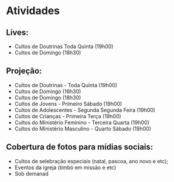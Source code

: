 # Atividades

## Lives:

- Cultos de Doutrinas Toda Quinta (19h00)
- Cultos de Domingo (18h30)

## Projeção:

- Cultos de Doutrinas - Toda Quinta (19h00)
- Cultos de Domingo (16h30)
- Cultos de Domingo (18h30)
- Cultos de Jovens - Primeiro Sábado (19h00)
- Cultos de Adolescentes - Segunda Segunda Feira (19h00)
- Cultos de Crianças - Primeira Terça (19h00)
- Cultos do Ministério Feminino - Terceira Quarta (19h00)
- Cultos do Ministério Masculino - Quarto Sábado (19h00)

## Cobertura de fotos para mídias sociais:

- Cultos de selebração especiais (natal, pascoa, ano novo e etc);
- Eventos da igreja (timbó em missão e etc)
- Sob demanad

